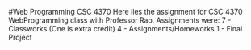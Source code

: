 #Web Programming CSC 4370
Here lies the assignment for CSC 4370 WebProgramming class with Professor Rao.
Assignments were:
7 - Classworks (One is extra credit)
4 - Assignments/Homeworks
1 - Final Project